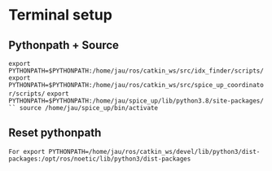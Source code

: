 # Terminal setup
## Pythonpath + Source
`
export PYTHONPATH=$PYTHONPATH:/home/jau/ros/catkin_ws/src/idx_finder/scripts/
`
`
export PYTHONPATH=$PYTHONPATH:/home/jau/ros/catkin_ws/src/spice_up_coordinator/scripts/
`
`
export PYTHONPATH=$PYTHONPATH:/home/jau/spice_up/lib/python3.8/site-packages/
``
source /home/jau/spice_up/bin/activate
`
## Reset pythonpath
`
For export PYTHONPATH=/home/jau/ros/catkin_ws/devel/lib/python3/dist-packages:/opt/ros/noetic/lib/python3/dist-packages
`
